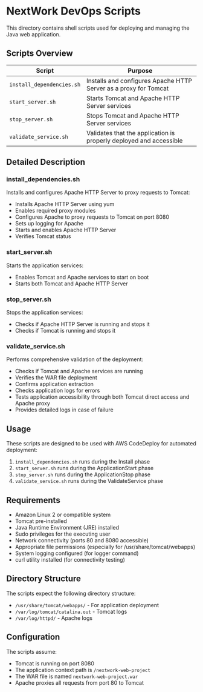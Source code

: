 # NextWork DevOps Scripts

This directory contains shell scripts used for deploying and managing the Java web application.

## Scripts Overview

| Script                    | Purpose                                                            |
| ------------------------- | ------------------------------------------------------------------ |
| `install_dependencies.sh` | Installs and configures Apache HTTP Server as a proxy for Tomcat   |
| `start_server.sh`         | Starts Tomcat and Apache HTTP Server services                      |
| `stop_server.sh`          | Stops Tomcat and Apache HTTP Server services                       |
| `validate_service.sh`     | Validates that the application is properly deployed and accessible |

## Detailed Description

### install_dependencies.sh

Installs and configures Apache HTTP Server to proxy requests to Tomcat:

- Installs Apache HTTP Server using yum
- Enables required proxy modules
- Configures Apache to proxy requests to Tomcat on port 8080
- Sets up logging for Apache
- Starts and enables Apache HTTP Server
- Verifies Tomcat status

### start_server.sh

Starts the application services:

- Enables Tomcat and Apache services to start on boot
- Starts both Tomcat and Apache HTTP Server

### stop_server.sh

Stops the application services:

- Checks if Apache HTTP Server is running and stops it
- Checks if Tomcat is running and stops it

### validate_service.sh

Performs comprehensive validation of the deployment:

- Checks if Tomcat and Apache services are running
- Verifies the WAR file deployment
- Confirms application extraction
- Checks application logs for errors
- Tests application accessibility through both Tomcat direct access and Apache proxy
- Provides detailed logs in case of failure

## Usage

These scripts are designed to be used with AWS CodeDeploy for automated deployment:

1. `install_dependencies.sh` runs during the Install phase
2. `start_server.sh` runs during the ApplicationStart phase
3. `stop_server.sh` runs during the ApplicationStop phase
4. `validate_service.sh` runs during the ValidateService phase

## Requirements

- Amazon Linux 2 or compatible system
- Tomcat pre-installed
- Java Runtime Environment (JRE) installed
- Sudo privileges for the executing user
- Network connectivity (ports 80 and 8080 accessible)
- Appropriate file permissions (especially for /usr/share/tomcat/webapps)
- System logging configured (for logger command)
- curl utility installed (for connectivity testing)

## Directory Structure

The scripts expect the following directory structure:
- `/usr/share/tomcat/webapps/` - For application deployment
- `/var/log/tomcat/catalina.out` - Tomcat logs
- `/var/log/httpd/` - Apache logs

## Configuration

The scripts assume:

- Tomcat is running on port 8080
- The application context path is `/nextwork-web-project`
- The WAR file is named `nextwork-web-project.war`
- Apache proxies all requests from port 80 to Tomcat